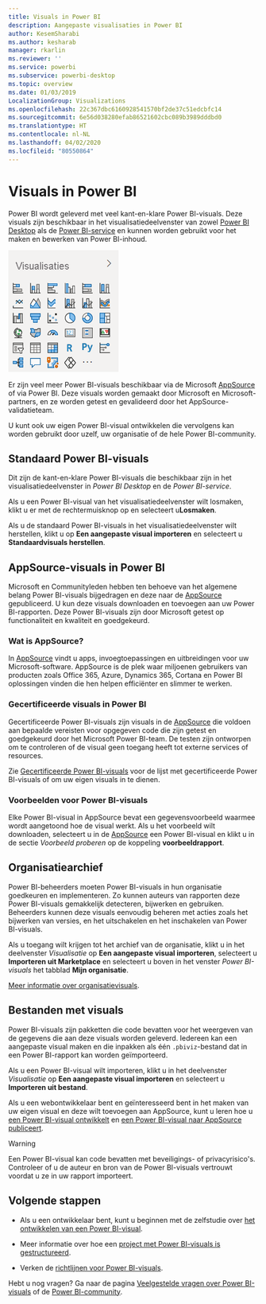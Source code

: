 ```yaml
---
title: Visuals in Power BI
description: Aangepaste visualisaties in Power BI
author: KesemSharabi
ms.author: kesharab
manager: rkarlin
ms.reviewer: ''
ms.service: powerbi
ms.subservice: powerbi-desktop
ms.topic: overview
ms.date: 01/03/2019
LocalizationGroup: Visualizations
ms.openlocfilehash: 22c367dbc6160928541570bf2de37c51edcbfc14
ms.sourcegitcommit: 6e56d038280efab86521602cbc089b3989dddbd0
ms.translationtype: HT
ms.contentlocale: nl-NL
ms.lasthandoff: 04/02/2020
ms.locfileid: "80550864"
---
```

# <a name="visuals-in-power-bi"></a>Visuals in Power BI

Power BI wordt geleverd met veel kant-en-klare Power BI-visuals. Deze visuals zijn beschikbaar in het visualisatiedeelvenster van zowel [Power BI Desktop](https://powerbi.microsoft.com/desktop/) als de [Power BI-service](https://app.powerbi.com) en kunnen worden gebruikt voor het maken en bewerken van Power BI-inhoud.

![visualizations](media/power-bi-custom-visuals/power-bi-visualizations.png)

Er zijn veel meer Power BI-visuals beschikbaar via de Microsoft [AppSource](https://nam06.safelinks.protection.outlook.com/?url=https%3A%2F%2Fappsource.microsoft.com%2Fen-us%2Fmarketplace%2Fapps%3Fpage%3D1%26product%3Dpower-bi-visuals&data=02%7C01%7CKesem.Sharabi%40microsoft.com%7C6d9286afacb3468d4cde08d740b76694%7C72f988bf86f141af91ab2d7cd011db47%7C1%7C0%7C637049028749147718&sdata=igWm0e1vXdgGcbyvngQBrHQVAkahPnxPC1ZhUPntGI8%3D&reserved=0) of via Power BI. Deze visuals worden gemaakt door Microsoft en Microsoft-partners, en ze worden getest en gevalideerd door het AppSource-validatieteam.

U kunt ook uw eigen Power BI-visual ontwikkelen die vervolgens kan worden gebruikt door uzelf, uw organisatie of de hele Power BI-community.

## <a name="default-power-bi-visuals"></a>Standaard Power BI-visuals

Dit zijn de kant-en-klare Power BI-visuals die beschikbaar zijn in het visualisatiedeelvenster in *Power BI Desktop* en de *Power BI-service*.

Als u een Power BI-visual van het visualisatiedeelvenster wilt losmaken, klikt u er met de rechtermuisknop op en selecteert u**Losmaken**.

Als u de standaard Power BI-visuals in het visualisatiedeelvenster wilt herstellen, klikt u op **Een aangepaste visual importeren** en selecteert u **Standaardvisuals herstellen**. 

## <a name="appsource-power-bi-visuals"></a>AppSource-visuals in Power BI

Microsoft en Communityleden hebben ten behoeve van het algemene belang Power BI-visuals bijgedragen en deze naar de [AppSource](https://appsource.microsoft.com/marketplace/apps?product=power-bi-visuals) gepubliceerd. U kun deze visuals downloaden en toevoegen aan uw Power BI-rapporten. Deze Power BI-visuals zijn door Microsoft getest op functionaliteit en kwaliteit en goedgekeurd.

### <a name="what-is-appsource"></a>Wat is AppSource?

In [AppSource](https://appsource.microsoft.com/marketplace/apps?product=power-bi-visuals) vindt u apps, invoegtoepassingen en uitbreidingen voor uw Microsoft-software. AppSource is de plek waar miljoenen gebruikers van producten zoals Office 365, Azure, Dynamics 365, Cortana en Power BI oplossingen vinden die hen helpen efficiënter en slimmer te werken.

### <a name="certified-power-bi-visuals"></a>Gecertificeerde visuals in Power BI

Gecertificeerde Power BI-visuals zijn visuals in de [AppSource](https://nam06.safelinks.protection.outlook.com/?url=https%3A%2F%2Fappsource.microsoft.com%2Fen-us%2Fmarketplace%2Fapps%3Fpage%3D1%26product%3Dpower-bi-visuals&data=02%7C01%7CKesem.Sharabi%40microsoft.com%7C6d9286afacb3468d4cde08d740b76694%7C72f988bf86f141af91ab2d7cd011db47%7C1%7C0%7C637049028749147718&sdata=igWm0e1vXdgGcbyvngQBrHQVAkahPnxPC1ZhUPntGI8%3D&reserved=0) die voldoen aan bepaalde vereisten voor opgegeven code die zijn getest en goedgekeurd door het Microsoft Power BI-team. De testen zijn ontworpen om te controleren of de visual geen toegang heeft tot externe services of resources.

Zie [Gecertificeerde Power BI-visuals](power-bi-custom-visuals-certified.md) voor de lijst met gecertificeerde Power BI-visuals of om uw eigen visuals in te dienen.

### <a name="samples-for-power-bi-visuals"></a>Voorbeelden voor Power BI-visuals

Elke Power BI-visual in AppSource bevat een gegevensvoorbeeld waarmee wordt aangetoond hoe de visual werkt. Als u het voorbeeld wilt downloaden, selecteert u in de [AppSource](https://nam06.safelinks.protection.outlook.com/?url=https%3A%2F%2Fappsource.microsoft.com%2Fen-us%2Fmarketplace%2Fapps%3Fpage%3D1%26product%3Dpower-bi-visuals&data=02%7C01%7CKesem.Sharabi%40microsoft.com%7C6d9286afacb3468d4cde08d740b76694%7C72f988bf86f141af91ab2d7cd011db47%7C1%7C0%7C637049028749147718&sdata=igWm0e1vXdgGcbyvngQBrHQVAkahPnxPC1ZhUPntGI8%3D&reserved=0) een Power BI-visual en klikt u in de sectie *Voorbeeld proberen* op de koppeling **voorbeeldrapport**.

## <a name="organizational-store"></a>Organisatiearchief

Power BI-beheerders moeten Power BI-visuals in hun organisatie goedkeuren en implementeren. Zo kunnen auteurs van rapporten deze Power BI-visuals gemakkelijk detecteren, bijwerken en gebruiken. Beheerders kunnen deze visuals eenvoudig beheren met acties zoals het bijwerken van versies, en het uitschakelen en het inschakelen van Power BI-visuals.

Als u toegang wilt krijgen tot het archief van de organisatie, klikt u in het deelvenster *Visualisatie* op **Een aangepaste visual importeren**, selecteert u **Importeren uit Marketplace** en selecteert u boven in het venster *Power BI-visuals* het tabblad **Mijn organisatie**.

[Meer informatie over organisatievisuals](power-bi-custom-visuals-organization.md).

## <a name="visual-files"></a>Bestanden met visuals

Power BI-visuals zijn pakketten die code bevatten voor het weergeven van de gegevens die aan deze visuals worden geleverd. Iedereen kan een aangepaste visual maken en die inpakken als één `.pbiviz`-bestand dat in een Power BI-rapport kan worden geïmporteerd.

Als u een Power BI-visual wilt importeren, klikt u in het deelvenster *Visualisatie* op **Een aangepaste visual importeren** en selecteert u **Importeren uit bestand**.

Als u een webontwikkelaar bent en geïnteresseerd bent in het maken van uw eigen visual en deze wilt toevoegen aan AppSource, kunt u leren hoe u [een Power BI-visual ontwikkelt](custom-visual-develop-tutorial.md) en [een Power BI-visual naar AppSource publiceert](office-store.md).

> [!WARNING]
> Een Power BI-visual kan code bevatten met beveiligings- of privacyrisico's. Controleer of u de auteur en bron van de Power BI-visuals vertrouwt voordat u ze in uw rapport importeert.

## <a name="next-steps"></a>Volgende stappen

* Als u een ontwikkelaar bent, kunt u beginnen met de zelfstudie over [het ontwikkelen van een Power BI-visual](custom-visual-develop-tutorial.md).

* Meer informatie over hoe een [project met Power BI-visuals is gestructureerd](visual-project-structure.md).

* Verken de [richtlijnen voor Power BI-visuals](guidelines-powerbi-visuals.md).

Hebt u nog vragen? Ga naar de pagina [Veelgestelde vragen over Power BI-visuals](power-bi-custom-visuals-faq.md) of de [Power BI-community](https://community.powerbi.com/).